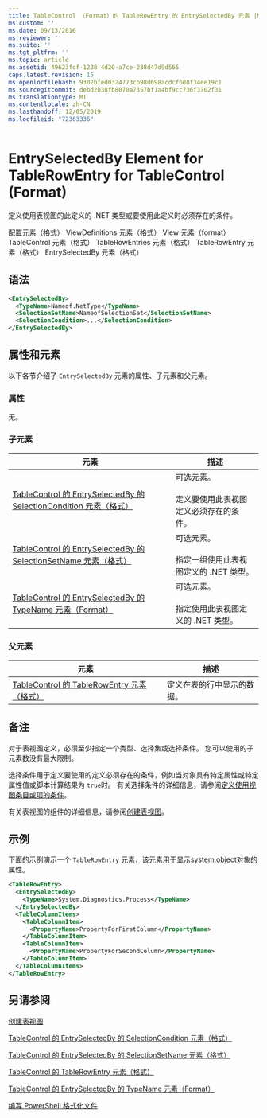 ```yaml
---
title: TableControl （Format）的 TableRowEntry 的 EntrySelectedBy 元素 |Microsoft Docs
ms.custom: ''
ms.date: 09/13/2016
ms.reviewer: ''
ms.suite: ''
ms.tgt_pltfrm: ''
ms.topic: article
ms.assetid: 49623fcf-1238-4d20-a7ce-238d47d9d565
caps.latest.revision: 15
ms.openlocfilehash: 9302bfed0324773cb98d698acdcf608f34ee19c1
ms.sourcegitcommit: debd2b38fb8070a7357bf1a4bf9cc736f3702f31
ms.translationtype: MT
ms.contentlocale: zh-CN
ms.lasthandoff: 12/05/2019
ms.locfileid: "72363336"
---
```

# <a name="entryselectedby-element-for-tablerowentry--for-tablecontrol-format"></a>EntrySelectedBy Element for TableRowEntry for TableControl (Format)

定义使用表视图的此定义的 .NET 类型或要使用此定义时必须存在的条件。

配置元素（格式） ViewDefinitions 元素（格式） View 元素（format） TableControl 元素（格式） TableRowEntries 元素（格式） TableRowEntry 元素（格式） EntrySelectedBy 元素（格式）

## <a name="syntax"></a>语法

```xml
<EntrySelectedBy>
  <TypeName>Nameof.NetType</TypeName>
  <SelectionSetName>NameofSelectionSet</SelectionSetName>
  <SelectionCondition>...</SelectionCondition>
</EntrySelectedBy>
```

## <a name="attributes-and-elements"></a>属性和元素

以下各节介绍了 `EntrySelectedBy` 元素的属性、子元素和父元素。

### <a name="attributes"></a>属性

无。

### <a name="child-elements"></a>子元素

|元素|描述|
|-------------|-----------------|
|[TableControl 的 EntrySelectedBy 的 SelectionCondition 元素（格式）](./selectioncondition-element-for-entryselectedby-for-tablecontrol-format.md)|可选元素。<br /><br /> 定义要使用此表视图定义必须存在的条件。|
|[TableControl 的 EntrySelectedBy 的 SelectionSetName 元素（格式）](./selectionsetname-element-for-entryselectedby-for-tablecontrol-format.md)|可选元素。<br /><br /> 指定一组使用此表视图定义的 .NET 类型。|
|[TableControl 的 EntrySelectedBy 的 TypeName 元素（Format）](./typename-element-for-entryselectedby-for-tablecontrol-format.md)|可选元素。<br /><br /> 指定使用此表视图定义的 .NET 类型。|

### <a name="parent-elements"></a>父元素

|元素|描述|
|-------------|-----------------|
|[TableControl 的 TableRowEntry 元素（格式）](./tablerowentry-element-for-tablerowentries-for-tablecontrol-format.md)|定义在表的行中显示的数据。|

## <a name="remarks"></a>备注

对于表视图定义，必须至少指定一个类型、选择集或选择条件。 您可以使用的子元素数没有最大限制。

选择条件用于定义要使用的定义必须存在的条件，例如当对象具有特定属性或特定属性值或脚本计算结果为 `true`时。 有关选择条件的详细信息，请参阅[定义使用视图条目或项的条件](./defining-conditions-for-displaying-data.md)。

有关表视图的组件的详细信息，请参阅[创建表视图](./creating-a-table-view.md)。

## <a name="example"></a>示例

下面的示例演示一个 `TableRowEntry` 元素，该元素用于显示[system.object](/dotnet/api/System.Diagnostics.Process)对象的属性。

```xml
<TableRowEntry>
  <EntrySelectedBy>
    <TypeName>System.Diagnostics.Process</TypeName>
  </EntrySelectedBy>
  <TableColumnItems>
    <TableColumnItem>
      <PropertyName>PropertyForFirstColumn</PropertyName>
    </TableColumnItem>
    <TableColumnItem>
      <PropertyName>PropertyForSecondColumn</PropertyName>
    </TableColumnItem>
  </TableColumnItems>
</TableRowEntry>
```

## <a name="see-also"></a>另请参阅

[创建表视图](./creating-a-table-view.md)

[TableControl 的 EntrySelectedBy 的 SelectionCondition 元素（格式）](./selectioncondition-element-for-entryselectedby-for-tablecontrol-format.md)

[TableControl 的 EntrySelectedBy 的 SelectionSetName 元素（格式）](./selectionsetname-element-for-entryselectedby-for-tablecontrol-format.md)

[TableControl 的 TableRowEntry 元素（格式）](./tablerowentry-element-for-tablerowentries-for-tablecontrol-format.md)

[TableControl 的 EntrySelectedBy 的 TypeName 元素（Format）](./typename-element-for-entryselectedby-for-tablecontrol-format.md)

[编写 PowerShell 格式化文件](./writing-a-powershell-formatting-file.md)

